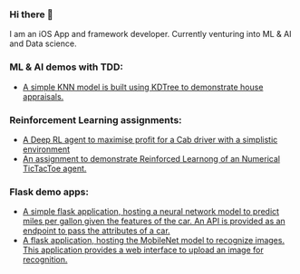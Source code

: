 ### Hi there 👋
I am an iOS App and framework developer. Currently venturing into ML & AI and Data science.

### ML & AI demos with TDD:
- [A simple KNN model is built using KDTree to demonstrate house appraisals.](https://github.com/raditz2488/knn-houseappraisal.git)

### Reinforcement Learning assignments:
- [A Deep RL agent to maximise profit for a Cab driver with a simplistic environment](https://github.com/raditz2488/RL-CabDriver.git)
- [An assignment to demonstrate Reinforced Learnong of an Numerical TicTacToe agent.](https://github.com/raditz2488/RL-TicTacToeAgent.git)

### Flask demo apps:
- [A simple flask application, hosting a neural network model to predict miles per gallon given the features of the car. An API is provided as an endpoint to pass the attributes of a car.](https://github.com/raditz2488/Flask-hosting-MilesPerGallonApproximation.git)
- [A flask application, hosting the MobileNet model to recognize images. This application provides a web interface to upload an image for recognition.](https://github.com/raditz2488/Flask-ImageRecognition.git)
<!--
**raditz2488/raditz2488** is a ✨ _special_ ✨ repository because its `README.md` (this file) appears on your GitHub profile.

Here are some ideas to get you started:

- 🔭 I’m currently working on ...
- 🌱 I’m currently learning ...
- 👯 I’m looking to collaborate on ...
- 🤔 I’m looking for help with ...
- 💬 Ask me about ...
- 📫 How to reach me: ...
- 😄 Pronouns: ...
- ⚡ Fun fact: ...
-->
